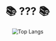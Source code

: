 <div align=center>

# 📚 ??? 📚

<div align=center>
  
  ![Top Langs](https://github-readme-stats.vercel.app/api/top-langs/?username=crtevent&layout=compact&theme=rose&&langs_count=8)
  
</div>

<!--
**crtEvent/crtEvent** is a ✨ _special_ ✨ repository because its `README.md` (this file) appears on your GitHub profile.

Here are some ideas to get you started:

- 🔭 I’m currently working on ...
- 🌱 I’m currently learning ...
- 👯 I’m looking to collaborate on ...
- 🤔 I’m looking for help with ...
- 💬 Ask me about ...
- 📫 How to reach me: ...
- 😄 Pronouns: ...
- ⚡ Fun fact: ...

![Top Langs](https://github-readme-stats.vercel.app/api/top-langs/?username=crtevent&layout=compact&theme=radical)

-->
